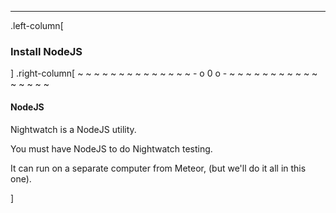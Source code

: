 ---
.left-column[
  ### Install NodeJS
]
.right-column[
~ ~ ~ ~ ~ ~ ~ ~ ~ ~ ~ ~ ~ ~ - o 0 o - ~ ~ ~ ~ ~ ~ ~ ~ ~ ~ ~ ~ ~ ~ ~ ~

#### NodeJS

Nightwatch is a NodeJS utility.

You must have NodeJS to do Nightwatch testing.

It can run on a separate computer from Meteor, (but we'll do it all in this one).


<!-- -->]

